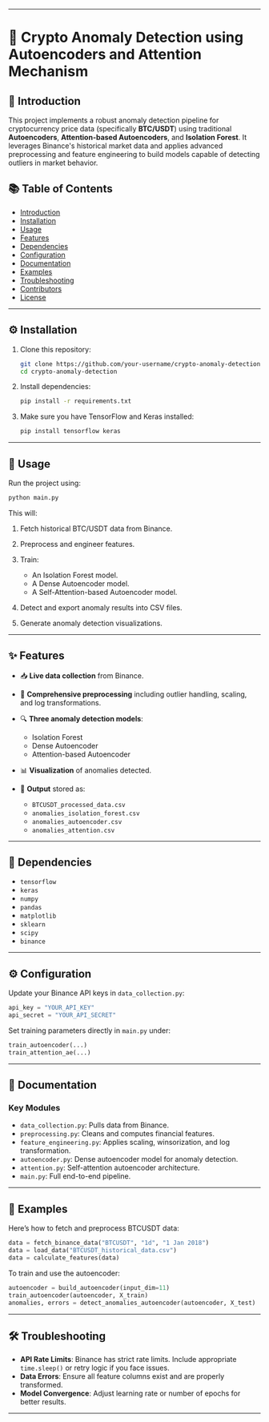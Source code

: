 
---

# 🧠 Crypto Anomaly Detection using Autoencoders and Attention Mechanism

## 📌 Introduction

This project implements a robust anomaly detection pipeline for cryptocurrency price data (specifically **BTC/USDT**) using traditional **Autoencoders**, **Attention-based Autoencoders**, and **Isolation Forest**. It leverages Binance's historical market data and applies advanced preprocessing and feature engineering to build models capable of detecting outliers in market behavior.

## 📚 Table of Contents

* [Introduction](#-introduction)
* [Installation](#installation)
* [Usage](#usage)
* [Features](#features)
* [Dependencies](#dependencies)
* [Configuration](#configuration)
* [Documentation](#documentation)
* [Examples](#examples)
* [Troubleshooting](#troubleshooting)
* [Contributors](#contributors)
* [License](#license)

---

## ⚙️ Installation

1. Clone this repository:

   ```bash
   git clone https://github.com/your-username/crypto-anomaly-detection.git
   cd crypto-anomaly-detection
   ```

2. Install dependencies:

   ```bash
   pip install -r requirements.txt
   ```

3. Make sure you have TensorFlow and Keras installed:

   ```bash
   pip install tensorflow keras
   ```

---

## 🚀 Usage

Run the project using:

```bash
python main.py
```

This will:

1. Fetch historical BTC/USDT data from Binance.
2. Preprocess and engineer features.
3. Train:

   * An Isolation Forest model.
   * A Dense Autoencoder model.
   * A Self-Attention-based Autoencoder model.
4. Detect and export anomaly results into CSV files.
5. Generate anomaly detection visualizations.

---

## ✨ Features

* 📥 **Live data collection** from Binance.
* 🧪 **Comprehensive preprocessing** including outlier handling, scaling, and log transformations.
* 🔍 **Three anomaly detection models**:

  * Isolation Forest
  * Dense Autoencoder
  * Attention-based Autoencoder
* 📊 **Visualization** of anomalies detected.
* 📁 **Output** stored as:

  * `BTCUSDT_processed_data.csv`
  * `anomalies_isolation_forest.csv`
  * `anomalies_autoencoder.csv`
  * `anomalies_attention.csv`

---

## 🧩 Dependencies

* `tensorflow`
* `keras`
* `numpy`
* `pandas`
* `matplotlib`
* `sklearn`
* `scipy`
* `binance`

---

## ⚙️ Configuration

Update your Binance API keys in `data_collection.py`:

```python
api_key = "YOUR_API_KEY"
api_secret = "YOUR_API_SECRET"
```

Set training parameters directly in `main.py` under:

```python
train_autoencoder(...)
train_attention_ae(...)
```

---

## 📖 Documentation

### Key Modules

* `data_collection.py`: Pulls data from Binance.
* `preprocessing.py`: Cleans and computes financial features.
* `feature_engineering.py`: Applies scaling, winsorization, and log transformation.
* `autoencoder.py`: Dense autoencoder model for anomaly detection.
* `attention.py`: Self-attention autoencoder architecture.
* `main.py`: Full end-to-end pipeline.

---

## 🧪 Examples

Here’s how to fetch and preprocess BTCUSDT data:

```python
data = fetch_binance_data("BTCUSDT", "1d", "1 Jan 2018")
data = load_data("BTCUSDT_historical_data.csv")
data = calculate_features(data)
```

To train and use the autoencoder:

```python
autoencoder = build_autoencoder(input_dim=11)
train_autoencoder(autoencoder, X_train)
anomalies, errors = detect_anomalies_autoencoder(autoencoder, X_test)
```

---

## 🛠 Troubleshooting

* **API Rate Limits**: Binance has strict rate limits. Include appropriate `time.sleep()` or retry logic if you face issues.
* **Data Errors**: Ensure all feature columns exist and are properly transformed.
* **Model Convergence**: Adjust learning rate or number of epochs for better results.

---




